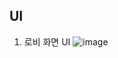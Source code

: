 ## UI

1. 로비 화면 UI
![image](https://user-images.githubusercontent.com/71419212/159744212-cc3ed149-2000-402d-a4d4-9cb86446c1c6.png)
